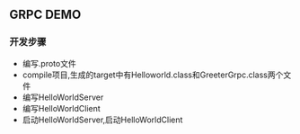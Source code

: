 ## GRPC DEMO
### 开发步骤
+ 编写.proto文件
+ compile项目,生成的target中有Helloworld.class和GreeterGrpc.class两个文件
+ 编写HelloWorldServer
+ 编写HelloWorldClient
+ 启动HelloWorldServer,启动HelloWorldClient